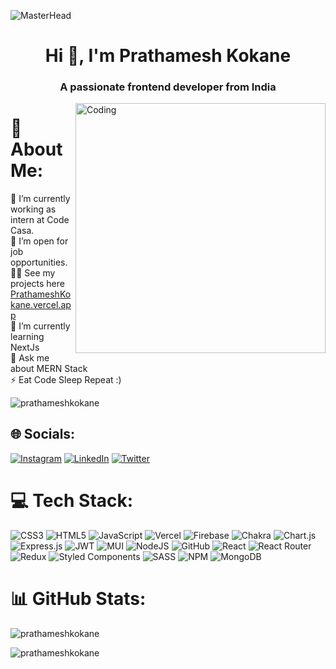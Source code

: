 ![MasterHead](https://camo.githubusercontent.com/20dc8b378abd9a98c95c85b96e07bc42b6706971584086186c300a4734f3acbd/68747470733a2f2f646576656c6f706572676966732e6e65746c6966792e6170702f676966732f4a6176615363726970742e676966)
<h1 align="center">Hi 👋, I'm Prathamesh Kokane</h1>
<h3 align="center">A passionate frontend developer from India</h3>
<img align="right" alt="Coding" width="400" src="https://cdn.dribbble.com/users/1162077/screenshots/3848914/programmer.gif">


# 💫 About Me:
🔭 I’m currently working as intern at Code Casa.<br>🤝 I’m open for job opportunities.<br>👨‍💻 See my projects here [PrathameshKokane.vercel.app](https://prathameshkokane.vercel.app/)<br>🌱 I’m currently learning NextJs<br>💬 Ask me about MERN Stack<br>⚡ Eat Code Sleep Repeat :)
<p align="left"> <img src="https://komarev.com/ghpvc/?username=prathameshkokane&label=Profile%20views&color=0e75b6&style=flat" alt="prathameshkokane" /> </p>

## 🌐 Socials:
[![Instagram](https://img.shields.io/badge/Instagram-%23E4405F.svg?logo=Instagram&logoColor=white)](https://instagram.com/https://www.instagram.com/prathamesh_8312/) [![LinkedIn](https://img.shields.io/badge/LinkedIn-%230077B5.svg?logo=linkedin&logoColor=white)](https://linkedin.com/in/https://www.linkedin.com/in/prathamesh-kokane/) [![Twitter](https://img.shields.io/badge/Twitter-%231DA1F2.svg?logo=Twitter&logoColor=white)](https://twitter.com/https://twitter.com/Prathamesh_8312)  

# 💻 Tech Stack:
![CSS3](https://img.shields.io/badge/css3-%231572B6.svg?style=for-the-badge&logo=css3&logoColor=white) ![HTML5](https://img.shields.io/badge/html5-%23E34F26.svg?style=for-the-badge&logo=html5&logoColor=white) ![JavaScript](https://img.shields.io/badge/javascript-%23323330.svg?style=for-the-badge&logo=javascript&logoColor=%23F7DF1E) ![Vercel](https://img.shields.io/badge/vercel-%23000000.svg?style=for-the-badge&logo=vercel&logoColor=white) ![Firebase](https://img.shields.io/badge/firebase-%23039BE5.svg?style=for-the-badge&logo=firebase) ![Chakra](https://img.shields.io/badge/chakra-%234ED1C5.svg?style=for-the-badge&logo=chakraui&logoColor=white) ![Chart.js](https://img.shields.io/badge/chart.js-F5788D.svg?style=for-the-badge&logo=chart.js&logoColor=white) ![Express.js](https://img.shields.io/badge/express.js-%23404d59.svg?style=for-the-badge&logo=express&logoColor=%2361DAFB) ![JWT](https://img.shields.io/badge/JWT-black?style=for-the-badge&logo=JSON%20web%20tokens) ![MUI](https://img.shields.io/badge/MUI-%230081CB.svg?style=for-the-badge&logo=material-ui&logoColor=white) ![NodeJS](https://img.shields.io/badge/node.js-6DA55F?style=for-the-badge&logo=node.js&logoColor=white) ![GitHub](https://img.shields.io/badge/GitHub-%23121011.svg?style=for-the-badge&logo=github&logoColor=white) ![React](https://img.shields.io/badge/react-%2320232a.svg?style=for-the-badge&logo=react&logoColor=%2361DAFB) ![React Router](https://img.shields.io/badge/React_Router-CA4245?style=for-the-badge&logo=react-router&logoColor=white) ![Redux](https://img.shields.io/badge/redux-%23593d88.svg?style=for-the-badge&logo=redux&logoColor=white) ![Styled Components](https://img.shields.io/badge/styled--components-DB7093?style=for-the-badge&logo=styled-components&logoColor=white) ![SASS](https://img.shields.io/badge/SASS-hotpink.svg?style=for-the-badge&logo=SASS&logoColor=white) ![NPM](https://img.shields.io/badge/NPM-%23000000.svg?style=for-the-badge&logo=npm&logoColor=white) ![MongoDB](https://img.shields.io/badge/MongoDB-%234ea94b.svg?style=for-the-badge&logo=mongodb&logoColor=white)
# 📊 GitHub Stats:


<div display="flex >
<p><img align="center" src="https://github-readme-stats.vercel.app/api/top-langs?username=prathameshkokane&show_icons=true&locale=en&layout=compact" alt="prathameshkokane" /></p>

<p><img align="center" src="https://github-readme-stats.vercel.app/api?username=prathameshkokane&show_icons=true&locale=en" alt="prathameshkokane" /></p>

<p><img align="center" src="https://github-readme-streak-stats.herokuapp.com/?user=prathameshkokane&" alt="prathameshkokane" /></p>
</div>
